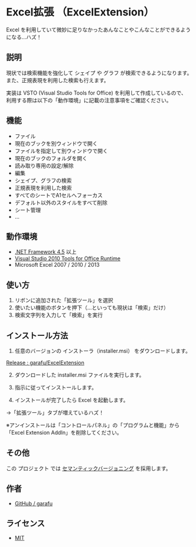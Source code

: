 ﻿# Excel拡張 （ExcelExtension）

Excel を利用していて微妙に足りなかったあんなことやこんなことができるようになる…ハズ！


## 説明

現状では検索機能を強化して シェイプ や グラフ が検索できるようになります。
また、正規表現を利用した検索も行えます。

実装は VSTO (Visual Studio Tools for Office) を利用して作成しているので、
利用する際は以下の「動作環境」に記載の注意事項をご確認ください。


## 機能

- ファイル
 - 現在のブックを別ウィンドウで開く
 - ファイルを指定して別ウィンドウで開く
 - 現在のブックのフォルダを開く
 - 読み取り専用の設定/解除
- 編集
 - シェイプ、グラフの検索
 - 正規表現を利用した検索
 - すべてのシートでA1セルへフォーカス
 - デフォルト以外のスタイルをすべて削除
 - シート管理
- ...


## 動作環境

- [.NET Framework 4.5](https://www.microsoft.com/ja-jp/download/details.aspx?id=30653) 以上
- [Visual Studio 2010 Tools for Office Runtime](https://www.microsoft.com/ja-jp/download/details.aspx?id=48217)
- Microsoft Excel 2007 / 2010 / 2013


## 使い方

1. リボンに追加された「拡張ツール」を選択
2. 使いたい機能のボタンを押下（…といっても現状は「検索」だけ）
3. 検索文字列を入力して「検索」を実行


## インストール方法

1. 任意のバージョンの インストーラ（installer.msi） をダウンロードします。

  [Release : garafu/ExcelExtension](https://github.com/garafu/ExcelExtension/releases)

2. ダウンロードした installer.msi ファイルを実行します。

3. 指示に従ってインストールします。

4. インストールが完了したら Excel を起動します。

  →「拡張ツール」タブが増えているハズ！

※アンインストールは「コントロールパネル」の「プログラムと機能」から「Excel Extension AddIn」を削除してください。


## その他

この プロジェクト では [セマンティックバージョニング](http://semver.org/lang/ja/) を採用します。


## 作者

- [GitHub / garafu](https://github.com/garafu)


## ライセンス

- [MIT](https://raw.githubusercontent.com/garafu/ExcelExtension/master/MIT-LICENSE.txt)

